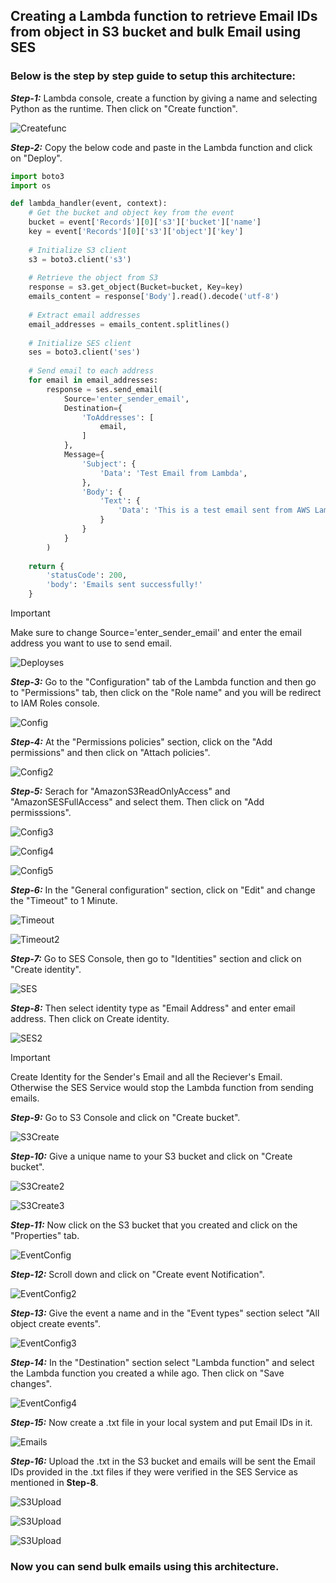 <h2>Creating a Lambda function to retrieve Email IDs from object in S3 bucket and bulk Email using SES</h2>

<h3>Below is the step by step guide to setup this architecture:</h3>

***Step-1:*** Lambda console, create a function by giving a name and selecting Python as the runtime. Then click on "Create function".

![Createfunc](/assets/images/Createfunc.png)

***Step-2:*** Copy the below code and paste in the Lambda function and click on "Deploy".

```python
import boto3
import os

def lambda_handler(event, context):
    # Get the bucket and object key from the event
    bucket = event['Records'][0]['s3']['bucket']['name']
    key = event['Records'][0]['s3']['object']['key']
    
    # Initialize S3 client
    s3 = boto3.client('s3')
    
    # Retrieve the object from S3
    response = s3.get_object(Bucket=bucket, Key=key)
    emails_content = response['Body'].read().decode('utf-8')
    
    # Extract email addresses
    email_addresses = emails_content.splitlines()
    
    # Initialize SES client
    ses = boto3.client('ses')
    
    # Send email to each address
    for email in email_addresses:
        response = ses.send_email(
            Source='enter_sender_email',
            Destination={
                'ToAddresses': [
                    email,
                ]
            },
            Message={
                'Subject': {
                    'Data': 'Test Email from Lambda',
                },
                'Body': {
                    'Text': {
                        'Data': 'This is a test email sent from AWS Lambda using Amazon SES.',
                    }
                }
            }
        )
    
    return {
        'statusCode': 200,
        'body': 'Emails sent successfully!'
    }
```

> [!IMPORTANT]
> Make sure to change  Source='enter_sender_email' and enter the email address you want to use to send email.

![Deployses](/assets/images/Deployses.png)

***Step-3:*** Go to the "Configuration" tab of the Lambda function and then go to "Permissions" tab, then click on the "Role name" and you will be redirect to IAM Roles console.

![Config](/assets/images/Config.png)

***Step-4:*** At the "Permissions policies" section, click on the "Add permissions" and then click on "Attach policies".

![Config2](/assets/images/Config2.png)

***Step-5:*** Serach for "AmazonS3ReadOnlyAccess" and "AmazonSESFullAccess" and select them. Then click on "Add permisssions".

![Config3](/assets/images/Config3.png)

![Config4](/assets/images/Config4.png)

![Config5](/assets/images/Config5.png)

***Step-6:*** In the "General configuration" section, click on "Edit" and change the "Timeout" to 1 Minute.

![Timeout](/assets/images/Timeout.png)

![Timeout2](/assets/images/Timeout2.png)

***Step-7:*** Go to SES Console, then go to "Identities" section and click on "Create identity".

![SES](/assets/images/SES.png)

***Step-8:*** Then select identity type as "Email Address" and enter email address. Then click on Create identity.

![SES2](/assets/images/SES2.png)

> [!IMPORTANT]
> Create Identity for the Sender's Email and all the Reciever's Email. Otherwise the SES Service would stop the Lambda function from sending emails.

***Step-9:*** Go to S3 Console and click on "Create bucket".

![S3Create](/assets/images/S3Create.png)

***Step-10:*** Give a unique name to your S3 bucket and click on "Create bucket".

![S3Create2](/assets/images/S3Create2.png)

![S3Create3](/assets/images/S3Create3.png)

***Step-11:*** Now click on the S3 bucket that you created and click on the "Properties" tab.

![EventConfig](/assets/images/EventConfig.png)

***Step-12:*** Scroll down and click on "Create event Notification".

![EventConfig2](/assets/images/EventConfig2.png)

***Step-13:*** Give the event a name and in the "Event types" section select "All object create events".

![EventConfig3](/assets/images/EventConfig3.png)

***Step-14:*** In the "Destination" section select "Lambda function" and select the Lambda function you created a while ago. Then click on "Save changes".

![EventConfig4](/assets/images/EventConfig4.png)

***Step-15:*** Now create a .txt file in your local system and put Email IDs in it.

![Emails](/assets/images/Emails.png)

***Step-16:*** Upload the .txt in the S3 bucket and emails will be sent the Email IDs provided in the .txt files if they were verified in the SES Service as mentioned in **Step-8**.

![S3Upload](/assets/images/S3Upload.png)

![S3Upload](/assets/images/S3Upload2.png)

![S3Upload](/assets/images/S3Upload3.png)

<h3>Now you can send bulk emails using this architecture.</h3>